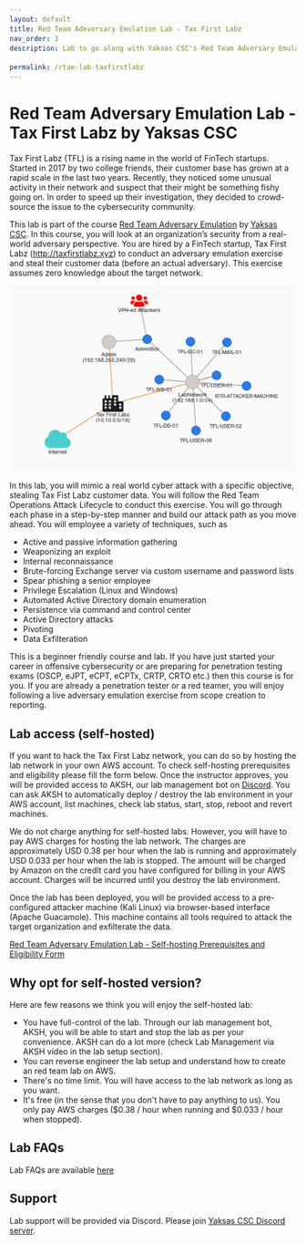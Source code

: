 ```yaml
---
layout: default
title: Red Team Adeversary Emulation Lab - Tax First Labz 
nav_order: 3
description: Lab to go along with Yaksas CSC's Red Team Adversary Emulation course  

permalink: /rtae-lab-taxfirstlabz
---
```

# Red Team Adversary Emulation Lab - Tax First Labz by Yaksas CSC

Tax First Labz (TFL) is a rising name in the world of FinTech startups. Started in 2017 by two college friends, their customer base has grown at a rapid scale in the last two years. Recently, they noticed some unusual activity in their network and suspect that their might be something fishy going on. In order to speed up their investigation, they decided to crowd-source the issue to the cybersecurity community.

This lab is part of the course [Red Team Adversary Emulation](https://adversaryemulation.com/) by [Yaksas CSC](https://yaksas.in). In this course, you will look at an organization’s security from a real-world adversary perspective. You are hired by a FinTech startup, Tax First Labz (http://taxfirstlabz.xyz) to conduct an adversary emulation exercise and steal their customer data (before an actual adversary). This exercise assumes zero knowledge about the target network. 

![](/images/tfl-network.PNG)

In this lab, you will mimic a real world cyber attack with a specific objective, stealing Tax Fist Labz customer data. You will follow the Red Team Operations Attack Lifecycle to conduct this exercise. You will go through each phase in a step-by-step manner and build our attack path as you move ahead. You will employee a variety of techniques, such as

- Active and passive information gathering
- Weaponizing an exploit
- Internal reconnaissance
- Brute-forcing Exchange server via custom username and password lists
- Spear phishing a senior employee
- Privilege Escalation (Linux and Windows)
- Automated Active Directory domain enumeration
- Persistence via command and control center
- Active Directory attacks
- Pivoting
- Data Exfilteration

This is a beginner friendly course and lab. If you have just started your career in offensive cybersecurity or are preparing for penetration testing exams (OSCP, eJPT, eCPT, eCPTx, CRTP, CRTO etc.) then this course is for you. If you are already a penetration tester or a red teamer, you will enjoy following a live adversary emulation exercise from scope creation to reporting.

## Lab access (self-hosted)

If you want to hack the Tax First Labz network, you can do so by hosting the lab network in your own AWS account. To check self-hosting prerequisites and eligibility please fill the form below. Once the instructor approves, you will be provided access to AKSH, our lab management bot on [Discord](https://ykrt.in/discord). You can ask AKSH to automatically deploy / destroy the lab environment in your AWS account, list machines, check lab status, start, stop, reboot and revert machines.

We do not charge anything for self-hosted labs. However, you will have to pay AWS charges for hosting the lab network. The charges are approximately USD 0.38 per hour when the lab is running and approximately USD 0.033 per hour when the lab is stopped. The amount will be charged by Amazon on the credit card you have configured for billing in your AWS account. Charges will be incurred until you destroy the lab environment. 

Once the lab has been deployed, you will be provided access to a pre-configured attacker machine (Kali Linux) via browser-based interface (Apache Guacamole). This machine contains all tools required to attack the target organization and exfilterate the data. 

[Red Team Adversary Emulation Lab - Self-hosting Prerequisites and Eligibility Form](https://ykrt.in/RTAELabForm)

## Why opt for self-hosted version?

Here are few reasons we think you will enjoy the self-hosted lab:
- You have full-control of the lab. Through our lab management bot, AKSH, you will be able to start and stop the lab as per your convenience. AKSH can do a lot more (check Lab Management via AKSH video in the lab setup section).
- You can reverse engineer the lab setup and understand how to create an red team lab on AWS. 
- There's no time limit. You will have access to the lab network as long as you want.
- It's free (in the sense that you don't have to pay anything to us). You only pay AWS charges ($0.38 / hour when running and $0.033 / hour when stopped).
 
## Lab FAQs

Lab FAQs are available [here](https://adversaryemulation.com/rtae-lab-faq)

## Support

 Lab support will be provided via Discord. Please join [Yaksas CSC Discord server](https://ykrt.in/discord). 
 


